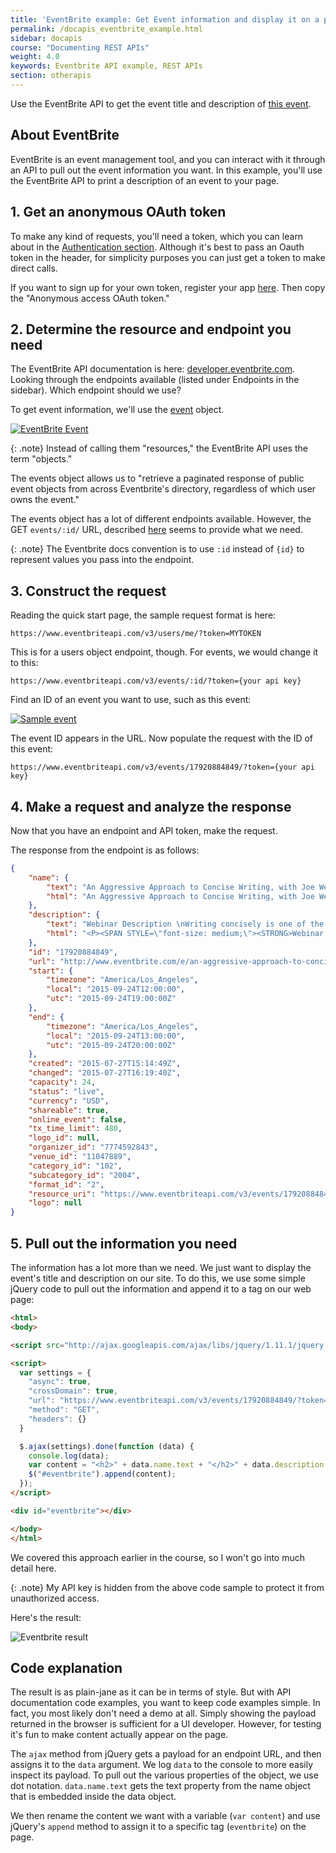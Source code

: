 ```yaml
---
title: 'EventBrite example: Get Event information and display it on a page'
permalink: /docapis_eventbrite_example.html
sidebar: docapis
course: "Documenting REST APIs"
weight: 4.0
keywords: Eventbrite API example, REST APIs
section: otherapis
---
```


Use the EventBrite API to get the event title and description of [this event](https://www.eventbrite.com/myevent?eid=17920884849).

## About EventBrite
EventBrite is an event management tool, and you can interact with it through an API to pull out the event information you want. In this example, you'll use the EventBrite API to print a description of an event to your page.

## 1. Get an anonymous OAuth token
To make any kind of requests, you'll need a token, which you can learn about in the [Authentication section](https://www.eventbrite.com/developer/v3/reference/authentication/). Although it's best to pass an Oauth token in the header, for simplicity purposes you can just get a token to make direct calls.

If you want to sign up for your own token, register your app [here](https://www.eventbrite.com/myaccount/apps/). Then copy the "Anonymous access OAuth token."

## 2. Determine the resource and endpoint you need
The EventBrite API documentation is here: [developer.eventbrite.com](https://www.eventbrite.com/developer/v3/). Looking through the endpoints available (listed under Endpoints in the sidebar). Which endpoint should we use?

To get event information, we'll use the [event](https://www.eventbrite.com/developer/v3/endpoints/events/) object.

<a href="https://www.eventbrite.com/developer/v3/endpoints/events/"><img src="images/eventsendpointeventbrite.png" alt="EventBrite Event" /></a>

{: .note}
Instead of calling them \"resources,\" the EventBrite API uses the term \"objects.\"

The events object allows us to "retrieve a paginated response of public event objects from across Eventbrite's directory, regardless of which user owns the event."

The events object has a lot of different endpoints available. However, the GET `events/:id/` URL, described [here](https://www.eventbrite.com/developer/v3/endpoints/events/#ebapi-get-events-id) seems to provide what we need.

{: .note}
The Eventbrite docs convention is to use <code>:id</code> instead of <code>{id}</code> to represent values you pass into the endpoint.

## 3. Construct the request

Reading the quick start page, the sample request format is here:

```
https://www.eventbriteapi.com/v3/users/me/?token=MYTOKEN
```

This is for a users object endpoint, though. For events, we would change it to this:

```
https://www.eventbriteapi.com/v3/events/:id/?token={your api key}
```

Find an ID of an event you want to use, such as this event:

<a href="https://www.eventbrite.com/myevent?eid=17920884849"><img src="images/eventbrite_event.png" alt="Sample event" /></a>

The event ID appears in the URL. Now populate the request with the ID of this event:
```
https://www.eventbriteapi.com/v3/events/17920884849/?token={your api key}
```

## 4. Make a request and analyze the response

Now that you have an endpoint and API token, make the request.

The response from the endpoint is as follows:

```json
{
    "name": {
        "text": "An Aggressive Approach to Concise Writing, with Joe Welinske",
        "html": "An Aggressive Approach to Concise Writing, with Joe Welinske"
    },
    "description": {
        "text": "Webinar Description \nWriting concisely is one of the fundamental skills central to any mobile user assistance. The minimal screen real estate can\u2019t support large amounts of text and graphics without extensive gesturing by the users. Using small font sizes just makes the information unreadable unless the user pinches and stretches the text.   Even outside of the mobile space, your ability to streamline your content improves the likelihood it will be effectively consumed by your target audience.   This session offers a number of examples and techniques for reducing the footprint of your prose while maintaining a quality message. The examples used are in the context of mobile UA but can be applied to any technical writing situation. \nAbout Joe Welinske Joe Welinske specializes in helping your software development effort through crafted communication. The best user experience features quality words and images in the user interface. The UX of a robust product is also enhanced through comprehensive user assistance. This includes Help, wizards, FAQs, videos and much more. For over twenty-five years, Joe has been providing training, contracting, and consulting services for the software industry. Joe recently published the book, Developing User Assistance for Mobile Apps. He also teaches courses for Bellevue College, the University of California, and the University of Washington. Joe is an Associate Fellow of STC. ",
        "html": "<P><SPAN STYLE=\"font-size: medium;\"><STRONG>Webinar Description<\/STRONG><\/SPAN><\/P>\r\n<P>Writing concisely is one of the fundamental skills central to any mobile user assistance. The minimal screen real estate can\u2019t support large amounts of text and graphics without extensive gesturing by the users. Using small font sizes just makes the information unreadable unless the user pinches and stretches the text.<BR> <BR>Even outside of the mobile space, your ability to streamline your content improves the likelihood it will be effectively consumed by your target audience.<BR> <BR>This session offers a number of examples and techniques for reducing the footprint of your prose while maintaining a quality message. The examples used are in the context of mobile UA but can be applied to any technical writing situation.<\/P>\r\n<P><SPAN STYLE=\"font-size: medium;\"><STRONG>About Joe Welinske<\/STRONG><\/SPAN><BR>Joe Welinske specializes in helping your software development effort through crafted communication. The best user experience features quality words and images in the user interface. The UX of a robust product is also enhanced through comprehensive user assistance. This includes Help, wizards, FAQs, videos and much more. For over twenty-five years, Joe has been providing training, contracting, and consulting services for the software industry. Joe recently published the book, Developing User Assistance for Mobile Apps. He also teaches courses for Bellevue College, the University of California, and the University of Washington. Joe is an Associate Fellow of STC.<\/P>"
    },
    "id": "17920884849",
    "url": "http://www.eventbrite.com/e/an-aggressive-approach-to-concise-writing-with-joe-welinske-tickets-17920884849",
    "start": {
        "timezone": "America/Los_Angeles",
        "local": "2015-09-24T12:00:00",
        "utc": "2015-09-24T19:00:00Z"
    },
    "end": {
        "timezone": "America/Los_Angeles",
        "local": "2015-09-24T13:00:00",
        "utc": "2015-09-24T20:00:00Z"
    },
    "created": "2015-07-27T15:14:49Z",
    "changed": "2015-07-27T16:19:40Z",
    "capacity": 24,
    "status": "live",
    "currency": "USD",
    "shareable": true,
    "online_event": false,
    "tx_time_limit": 480,
    "logo_id": null,
    "organizer_id": "7774592843",
    "venue_id": "11047889",
    "category_id": "102",
    "subcategory_id": "2004",
    "format_id": "2",
    "resource_uri": "https://www.eventbriteapi.com/v3/events/17920884849/",
    "logo": null
}
```

## 5. Pull out the information you need
The information has a lot more than we need. We just want to display the event's title and description on our site. To do this, we use some simple jQuery code to pull out the information and append it to a tag on our web page:

```html
<html>
<body>

<script src="http://ajax.googleapis.com/ajax/libs/jquery/1.11.1/jquery.min.js"></script>

<script>
  var settings = {
    "async": true,
    "crossDomain": true,
    "url": "https://www.eventbriteapi.com/v3/events/17920884849/?token=APIKEY",
    "method": "GET",
    "headers": {}
  }

  $.ajax(settings).done(function (data) {
    console.log(data);
    var content = "<h2>" + data.name.text + "</h2>" + data.description.html;
    $("#eventbrite").append(content);
  });
</script>

<div id="eventbrite"></div>

</body>
</html>
```

We covered this approach earlier in the course, so I won't go into much detail here.

{: .note}
My API key is hidden from the above code sample to protect it from unauthorized access.

Here's the result:

<img src="images/eventbriteresultjoewelinske.png" alt="Eventbrite result" />

## Code explanation

The result is as plain-jane as it can be in terms of style. But with API documentation code examples, you want to keep code examples simple. In fact, you most likely don't need a demo at all. Simply showing the payload returned in the browser is sufficient for a UI developer. However, for testing it's fun to make content actually appear on the page.

The `ajax` method from jQuery gets a payload for an endpoint URL, and then assigns it to the `data` argument. We log `data` to the console to more easily inspect its payload. To pull out the various properties of the object, we use dot notation. `data.name.text` gets the text property from the name object that is embedded inside the data object.

We then rename the content we want with a variable (`var content`) and use jQuery's `append` method to assign it to a specific tag (`eventbrite`) on the page.
